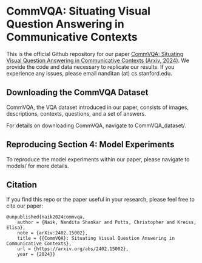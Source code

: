 # CommVQA: Situating Visual Question Answering in Communicative Contexts

This is the official Github repository for our paper [CommVQA: Situating Visual Question Answering in Communicative Contexts (Arxiv, 2024)](https://arxiv.org/abs/2402.15002). We provide the code and data necessary to replicate our results. If you experience any issues, please email nanditan (at) cs.stanford.edu.

## Downloading the CommVQA Dataset
CommVQA, the VQA dataset introduced in our paper, consists of images, descriptions, contexts, questions, and a set of answers.

For details on downloading CommVQA, navigate to CommVQA_dataset/.

## Reproducing Section 4: Model Experiments
To reproduce the model experiments within our paper, please navigate to models/ for more details.

## Citation
If you find this repo or the paper useful in your research, please feel free to cite our paper:
```
@unpublished{naik2024commvqa,
	author = {Naik, Nandita Shankar and Potts, Christopher and Kreiss, Elisa},
	note = {arXiv:2402.15002},
	title = {{CommVQA}: Situating Visual Question Answering in Communicative Contexts},
	url = {https://arxiv.org/abs/2402.15002},
	year = {2024}}
